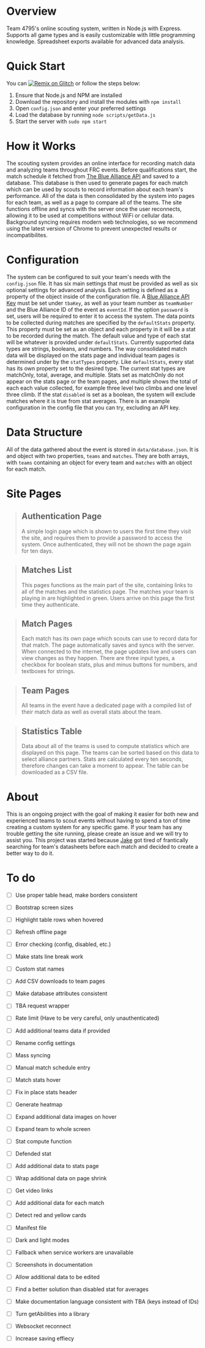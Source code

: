 # Overview
Team 4795's online scouting system, written in Node.js with Express. Supports all game types and is easily customizable with little programming knowledge. Spreadsheet exports available for advanced data analysis.

# Quick Start
You can [![Remix on Glitch](https://cdn.glitch.com/2703baf2-b643-4da7-ab91-7ee2a2d00b5b%2Fremix-button.svg)](https://glitch.com/edit/#!/import/github/Team-4795/Scouting-System) or follow the steps below:
1. Ensure that Node.js and NPM are installed
2. Download the repository and install the modules with `npm install`
3. Open `config.json` and enter your preferred settings
4. Load the database by running `node scripts/getData.js`
5. Start the server with `sudo npm start`

# How it Works
The scouting system provides an online interface for recording match data and analyzing teams throughout FRC events. Before qualifications start, the match schedule it fetched from [The Blue Alliance API](https://thebluealliance.com "The Blue Alliance") and saved to a database. This database is then used to generate pages for each match which can be used by scouts to record information about each team's performance. All of the data is then consolidated by the system into pages for each team, as well as a page to compare all of the teams. The site functions offline and syncs with the server once the user reconnects, allowing it to be used at competitions without WiFi or cellular data. Background syncing requires modern web technologies, so we recommend using the latest version of Chrome to prevent unexpected results or incompatibilites.

# Configuration
The system can be configured to suit your team's needs with the `config.json` file. It has six main settings that must be provided as well as six optional settings for advanced analysis. Each setting is defined as a property of the object inside of the configuration file. A [Blue Alliance API Key](https://www.thebluealliance.com/apidocs/v3 "The Blue Alliance") must be set under `tbaKey`, as well as your team number as `teamNumber` and the Blue Alliance ID of the event as `eventId`. If the option `password` is set, users will be required to enter it to access the system. The data points to be collected during matches are specified by the `defaultStats` property. This property must be set as an object and each property in it will be a stat to be recorded during the match. The default value and type of each stat will be whatever is provided under `defaultStats`. Currently supported data types are strings, booleans, and numbers. The way consolidated match data will be displayed on the stats page and individual team pages is determined under by the `statTypes` property. Like `defaultStats`, every stat has its own property set to the desired type. The current stat types are matchOnly, total, average, and multiple. Stats set as matchOnly do not appear on the stats page or the team pages, and multiple shows the total of each each value collected, for example three level two climbs and one level three climb. If the stat `disabled` is set as a boolean, the system will exclude matches where it is true from stat averages. There is an example configuration in the config file that you can try, excluding an API key.

# Data Structure
All of the data gathered about the event is stored in `data/database.json`. It is and object with two properties, `teams` and `matches`. They are both arrays, with `teams` containing an object for every team and `matches` with an object for each match.

# Site Pages

>## Authentication Page
> A simple login page which is shown to users the first time they visit the site, and requires them to provide a password to access the system. Once authenticated, they will not be shown the page again for ten days.

>## Matches List
> This pages functions as the main part of the site, containing links to all of the matches and the statistics page. The matches your team is playing in are highlighted in green. Users arrive on this page the first time they authenticate.

>## Match Pages
> Each match has its own page which scouts can use to record data for that match. The page automatically saves and syncs with the server. When connected to the internet, the page updates live and users can view changes as they happen. There are three input types, a checkbox for boolean stats, plus and minus buttons for numbers, and textboxes for strings.

>## Team Pages
> All teams in the event have a dedicated page with a compiled list of their match data as well as overall stats about the team.

>## Statistics Table
> Data about all of the teams is used to compute statistics which are displayed on this page. The teams can be sorted based on this data to select alliance partners. Stats are calculated every ten seconds, therefore changes can take a moment to appear. The table can be downloaded as a CSV file.

# About
This is an ongoing project with the goal of making it easier for both new and experienced teams to scout events without having to spend a ton of time creating a custom system for any specific game. If your team has any trouble getting the site running, please create an issue and we will try to assist you. This project was started because [Jake](https://github.com/JakeBoggs) got tired of frantically searching for team's datasheets before each match and decided to create a better way to do it.

# To do
- [ ] Use proper table head, make borders consistent
- [ ] Bootstrap screen sizes
- [ ] Highlight table rows when hovered
- [ ] Refresh offline page
- [ ] Error checking (config, disabled, etc.)
- [ ] Make stats line break work

- [ ] Custom stat names
- [ ] Add CSV downloads to team pages
- [ ] Make database attributes consistent
- [ ] TBA request wrapper
- [ ] Rate limit (Have to be very careful, only unauthenticated)
- [ ] Add additional teams data if provided
- [ ] Rename config settings
- [ ] Mass syncing
- [ ] Manual match schedule entry
- [ ] Match stats hover
- [ ] Fix in place stats header
- [ ] Generate heatmap
- [ ] Expand additional data images on hover
- [ ] Expand team to whole screen
- [ ] Stat compute function
- [ ] Defended stat
- [ ] Add additional data to stats page
- [ ] Wrap additional data on page shrink
- [ ] Get video links
- [ ] Add additional data for each match
- [ ] Detect red and yellow cards
- [ ] Manifest file
- [ ] Dark and light modes
- [ ] Fallback when service workers are unavailable
- [ ] Screenshots in documentation
- [ ] Allow additional data to be edited
- [ ] Find a better solution than disabled stat for averages
- [ ] Make documentation language consistent with TBA (keys instead of IDs)
- [ ] Turn getAbilities into a library
- [ ] Websocket reconnect
- [ ] Increase saving effiecy
